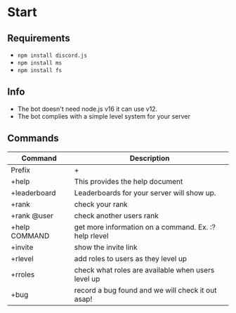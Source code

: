 # Start

## Requirements

* `npm install discord.js`
* `npm install ms`
* `npm install fs`

## Info

* The bot doesn't need node.js v16 it can use v12.
* The bot complies with a simple level system for your server

## Commands

| Command | Description |
| ------ | ------ |
| Prefix | + |
| +help | This provides the help document |
| +leaderboard | Leaderboards for your server will show up. |
| +rank | check your rank |
| +rank @user | check another users rank |
| +help COMMAND | get more information on a command. Ex. :?help rlevel |
| +invite | show the invite link |
| +rlevel | add roles to users as they level up |
| +rroles | check what roles are available when users level up |
| +bug | record a bug found and we will check it out asap! |
